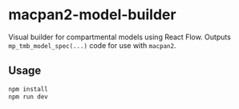 # macpan2-model-builder

Visual builder for compartmental models using React Flow. Outputs `mp_tmb_model_spec(...)` code for use with `macpan2`.

## Usage

```bash
npm install
npm run dev
```
